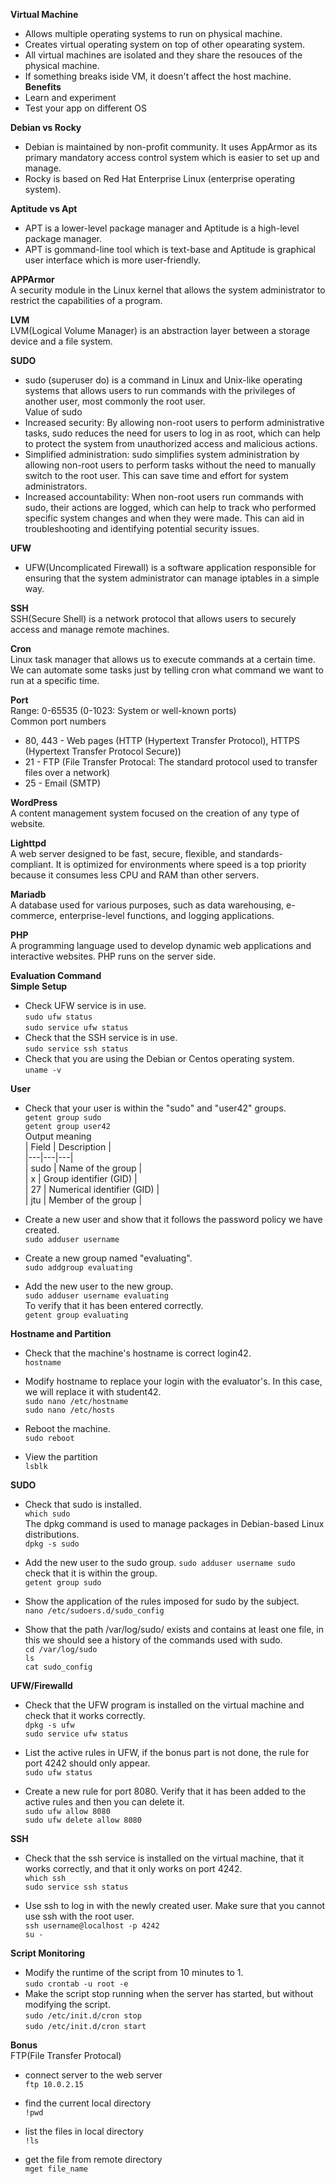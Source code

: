 **Virtual Machine**  
* Allows multiple operating systems to run on physical machine.
* Creates virtual operating system on top of other opearating system.
* All virtual machines are isolated and they share the resouces of the physical machine.
* If something breaks iside VM, it doesn't affect the host machine.  
**Benefits**  
* Learn and experiment
* Test your app on different OS

**Debian vs Rocky**  
* Debian is maintained by non-profit community. It uses AppArmor as its primary mandatory access control system which is easier to set up and manage.
* Rocky is based on Red Hat Enterprise Linux (enterprise operating system).

**Aptitude vs Apt**  
* APT is a lower-level package manager and Aptitude is a high-level package manager.
* APT is gommand-line tool which is text-base and Aptitude is graphical user interface which is more user-friendly.

**APPArmor**  
A security module in the Linux kernel that allows the system administrator to restrict the capabilities of a program.

**LVM**   
LVM(Logical Volume Manager) is an abstraction layer between a storage device and a file system.   

**SUDO**  
* sudo (superuser do) is a command in Linux and Unix-like operating systems that allows users to run commands with the privileges of another user, most commonly the root user.  
Value of sudo  
* Increased security: By allowing non-root users to perform administrative tasks, sudo reduces the need for users to log in as root, which can help to protect the system from unauthorized access and malicious actions.
* Simplified administration: sudo simplifies system administration by allowing non-root users to perform tasks without the need to manually switch to the root user. This can save time and effort for system administrators.
* Increased accountability: When non-root users run commands with sudo, their actions are logged, which can help to track who performed specific system changes and when they were made. This can aid in troubleshooting and identifying potential security issues.

**UFW**  
* UFW(Uncomplicated Firewall) is a software application responsible for ensuring that the system administrator can manage iptables in a simple way.

**SSH**  
SSH(Secure Shell) is a network protocol that allows users to securely access and manage remote machines.

**Cron**  
Linux task manager that allows us to execute commands at a certain time. We can automate some tasks just by telling cron what command we want to run at a specific time.

**Port**  
Range: 0-65535 (0-1023: System or well-known ports)  
Common port numbers  
* 80, 443 - Web pages (HTTP (Hypertext Transfer Protocol), HTTPS (Hypertext Transfer Protocol Secure))  
* 21 - FTP (File Transfer Protocal: The standard protocol used to transfer files over a network)  
* 25 - Email (SMTP)  

**WordPress**  
A content management system focused on the creation of any type of website.

**Lighttpd**  
A web server designed to be fast, secure, flexible, and standards-compliant. It is optimized for environments where speed is a top priority because it consumes less CPU and RAM than other servers.

**Mariadb**  
A database used for various purposes, such as data warehousing, e-commerce, enterprise-level functions, and logging applications.  

**PHP**  
A programming language used to develop dynamic web applications and interactive websites. PHP runs on the server side.  

**Evaluation Command**  
**Simple Setup**  
* Check UFW service is in use.  
`sudo ufw status`  
`sudo service ufw status`  
* Check that the SSH service is in use.  
`sudo service ssh status`  
* Check that you are using the Debian or Centos operating system.  
`uname -v`  

**User**
* Check that your user is within the "sudo" and "user42" groups.  
`getent group sudo`  
`getent group user42`   
Output meaning  
| Field | Description |  
|---|---|---|  
| sudo | Name of the group |  
| x | Group identifier (GID) |  
| 27 | Numerical identifier (GID) |  
| jtu | Member of the group |  

* Create a new user and show that it follows the password policy we have created.  
`sudo adduser username`  

* Create a new group named "evaluating".  
`sudo addgroup evaluating`  

* Add the new user to the new group.  
`sudo adduser username evaluating`  
To verify that it has been entered correctly.  
`getent group evaluating`  

**Hostname and Partition**
* Check that the machine's hostname is correct login42.  
`hostname`  

* Modify hostname to replace your login with the evaluator's. In this case, we will replace it with student42.  
`sudo nano /etc/hostname`  
`sudo nano /etc/hosts`  

* Reboot the machine.  
`sudo reboot`  

* View the partition  
`lsblk`  

**SUDO**
* Check that sudo is installed.  
`which sudo`  
The dpkg command is used to manage packages in Debian-based Linux distributions.  
`dpkg -s sudo`  

* Add the new user to the sudo group.
`sudo adduser username sudo`  
check that it is within the group.  
`getent group sudo`  

* Show the application of the rules imposed for sudo by the subject.  
`nano /etc/sudoers.d/sudo_config`  

* Show that the path /var/log/sudo/ exists and contains at least one file, in this we should see a history of the commands used with sudo.  
`cd /var/log/sudo`  
`ls`  
`cat sudo_config`  

**UFW/Firewalld**
* Check that the UFW program is installed on the virtual machine and check that it works correctly.  
`dpkg -s ufw`  
`sudo service ufw status`  

* List the active rules in UFW, if the bonus part is not done, the rule for port 4242 should only appear.  
`sudo ufw status`  

* Create a new rule for port 8080. Verify that it has been added to the active rules and then you can delete it.  
`sudo ufw allow 8080`  
`sudo ufw delete allow 8080`  

**SSH**
* Check that the ssh service is installed on the virtual machine, that it works correctly, and that it only works on port 4242.  
`which ssh`  
`sudo service ssh status`  

* Use ssh to log in with the newly created user. Make sure that you cannot use ssh with the root user.   
`ssh username@localhost -p 4242`  
`su -`  

**Script Monitoring**
* Modify the runtime of the script from 10 minutes to 1.   
`sudo crontab -u root -e`  
* Make the script stop running when the server has started, but without modifying the script.  
`sudo /etc/init.d/cron stop`  
`sudo /etc/init.d/cron start`  

**Bonus**  
FTP(File Transfer Protocal)  
* connect server to the web server  
`ftp 10.0.2.15`

* find the current local directory  
`!pwd`

* list the files in local directory  
`!ls`

* get the file from remote directory  
`mget file_name`
